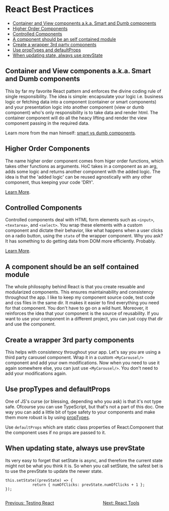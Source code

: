 # React Best Practices <!-- omit in toc -->
- [Container and View components a.k.a. Smart and Dumb components](#container-and-view-components-aka-smart-and-dumb-components)
- [Higher Order Components](#higher-order-components)
- [Controlled Components](#controlled-components)
- [A component should be an self contained module](#a-component-should-be-an-self-contained-module)
- [Create a wrapper 3rd party components](#create-a-wrapper-3rd-party-components)
- [Use propTypes and defaultProps](#use-proptypes-and-defaultprops)
- [When updating state, always use prevState](#when-updating-state-always-use-prevstate)

## Container and View components a.k.a. Smart and Dumb components
This by far my favorite React pattern and enforces the divine coding rule of single responsibility. The idea is simple: encapsulate your logic i.e. business logic or fetching data into a component (container or smart components) and your presentation logic into another component (view or dumb component) who's only responsibility is to take data and  render html. The container component will do all the heacy lifting and render the view component passing in the required data.

Learn more from the man himself: [smart vs dumb components](https://medium.com/@dan_abramov/smart-and-dumb-components-7ca2f9a7c7d0).

## Higher Order Components
The name higher order component comes from higer order functions, which takes other functions as arguments. HoC takes in a component as an arg, adds some logic and returns another component with the added logic. The idea is that the 'added logic' can be reused agnostically with any other component, thus keeping your code 'DRY'. 

[Learn More](https://reactjs.org/docs/higher-order-components.html).

## Controlled Components
Controlled components deal with HTML form elements such as `<input>`, `<textarea>`, and `<select>`. You wrap these elements with a custom component and dictate their behavior, like what happens when a user clicks on a radio button, using the `state` of the wrapper component. Why you ask? It has something to do getting data from DOM more efficiently. Probably. 

[Learn More](https://reactjs.org/docs/forms.html).

## A component should be an self contained module
The whole philosophy behind React is that you create resuable and modularized components. This ensures maintainability and consistency throughout the app. I like to keep my component source code, test code and css files in the same dir. It makes it easier to find everything you need for that component. You don't have to go on a wild hunt. Moreover, it reinforces the idea that your component is the source of reusability. If you want to use your component in a different project, you can just copy that dir and use the component.

## Create a wrapper 3rd party components
This helps with consistency throughout your app. Let's say you are using a third party carousel component. Wrap it in a custom `<MyCarousel/>` component and add your own modifications. Now when you need to use it again somewhere else, you can just use `<MyCarousel/>`. You don't need to add your modifications again. 

## Use propTypes and defaultProps
One of JS's curse (or blessing, depending who you ask) is that it's not type safe. Ofcourse you can use TypeScript, but that's not a part of this doc. One way you can add a little bit of type safety to your components and make them more robust is by using [propTypes](https://reactjs.org/docs/typechecking-with-proptypes.html).

Use `defaultProps` which are static class properties of React.Component that the component uses if no props are passed to it.  

## When updating state, always use prevState
Its very easy to forget that setState is async, and therefore the current state might not be what you think it is. So when you call setState, the safest bet is to use the prevState to update the newer state.
```
this.setState((prevState) => {
            return { numOfClicks: prevState.numOfClicks + 1 };
});
```
<div style="display: flex; justify-content:space-between">
  <a href="./brush_up_testing_react.md"><p style="text-align: left;">Previous: Testing React</p>

  <a href="./brush_up_running_react"><p style="text-align: right;">Next: React Tools</p></a>
</div>